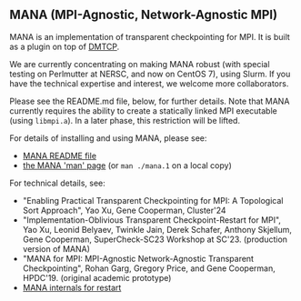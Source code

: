 ## MANA (MPI-Agnostic, Network-Agnostic MPI)

MANA is an implementation of transparent checkpointing for MPI.  It is
built as a plugin on top of [DMTCP](https://github.com/dmtcp/dmtcp).

We are currently concentrating on making MANA robust (with special
testing on Perlmutter at NERSC, and now on CentOS&nbsp;7), using Slurm.
If you have the technical expertise and interest, we welcome more
collaborators.

Please see the README.md file, below, for further details.  Note that
MANA currently requires the ability to create a statically linked MPI
executable (using `libmpi.a`).  In a later phase, this restriction will
be lifted.

For details of installing and using MANA, please see:
- [MANA README file](mpi-proxy-split/README.md)
- [the MANA 'man' page](manpages/mana.1.md) (or `man ./mana.1` on a local copy)

For technical details, see:
* "Enabling Practical Transparent Checkpointing for MPI: A Topological Sort Approach",
  Yao Xu, Gene Cooperman, Cluster'24
* "Implementation-Oblivious Transparent Checkpoint-Restart for MPI",
  Yao Xu, Leonid Belyaev, Twinkle Jain,
    Derek Schafer, Anthony Skjellum, Gene Cooperman, SuperCheck-SC23 Workshop
	at SC'23.
  (production version of MANA)
* "MANA for MPI: MPI-Agnostic Network-Agnostic Transparent Checkpointing",
  Rohan Garg, Gregory Price, and Gene Cooperman, HPDC'19.
  (original academic prototype)
* [MANA internals for restart](restart_plugin/README)
